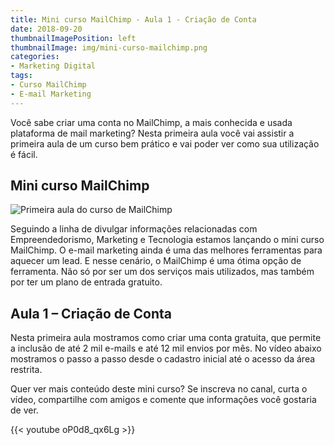 ```yaml
---
title: Mini curso MailChimp - Aula 1 - Criação de Conta
date: 2018-09-20
thumbnailImagePosition: left
thumbnailImage: img/mini-curso-mailchimp.png
categories:
- Marketing Digital
tags:
- Curso MailChimp
- E-mail Marketing
---
```


Você sabe criar uma conta no MailChimp, a mais conhecida e usada plataforma de mail marketing? Nesta primeira aula você vai assistir a primeira aula de um curso bem prático e vai poder ver como sua utilização é fácil.

<!--more-->

## Mini curso MailChimp

![Primeira aula do curso de MailChimp](../../img/mini-curso-mailchimp.png "Mini curso de MailChimp")

Seguindo a linha de divulgar informações relacionadas com Empreendedorismo, Marketing e Tecnologia estamos lançando o mini curso MailChimp. O e-mail marketing ainda é uma das melhores ferramentas para aquecer um lead. E nesse cenário, o MailChimp é uma ótima opção de ferramenta. Não só por ser um dos serviços mais utilizados, mas também por ter um plano de entrada gratuito.

## Aula 1 – Criação de Conta

Nesta primeira aula mostramos como criar uma conta gratuita, que permite a inclusão de até 2 mil e-mails e até 12 mil envios por mês. No vídeo abaixo mostramos o passo a passo desde o cadastro inicial até o acesso da área restrita.

Quer ver mais conteúdo deste mini curso? Se inscreva no canal, curta o vídeo, compartilhe com amigos e comente que informações você gostaria de ver.

{{< youtube oP0d8_qx6Lg >}}

